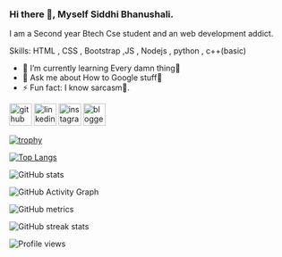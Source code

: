 ### Hi there 👋, Myself Siddhi Bhanushali.
I am a Second year Btech Cse student and an web development addict.

Skills: HTML , CSS , Bootstrap ,JS , Nodejs , python , c++(basic)

- 🌱 I’m currently learning Every damn thing🤣 
- 💬 Ask me about How to Google stuff🤣 
- ⚡ Fun fact: I know sarcasm🤣. 


[<img src='https://cdn.jsdelivr.net/npm/simple-icons@3.0.1/icons/github.svg' alt='github' height='40'>](https://github.com/Siddhi-244)  [<img src='https://cdn.jsdelivr.net/npm/simple-icons@3.0.1/icons/linkedin.svg' alt='linkedin' height='40'>](https://www.linkedin.com/in/siddhi-bhanushali-4178591b2/)  [<img src='https://cdn.jsdelivr.net/npm/simple-icons@3.0.1/icons/instagram.svg' alt='instagram' height='40'>](https://www.instagram.com/Siddhibhanushali1234/)  [<img src='https://cdn.jsdelivr.net/npm/simple-icons@3.0.1/icons/blogger.svg' alt='blogger' height='40'>](https://pirogrammer1.blogspot.com)  

[![trophy](https://github-profile-trophy.vercel.app/?username=Siddhi-244)](https://github.com/ryo-ma/github-profile-trophy)

[![Top Langs](https://github-readme-stats.vercel.app/api/top-langs/?username=Siddhi-244)](https://github.com/anuraghazra/github-readme-stats)

![GitHub stats](https://github-readme-stats.vercel.app/api?username=Siddhi-244&show_icons=true)  

![GitHub Activity Graph](https://activity-graph.herokuapp.com/graph?username=Siddhi-244)  


![GitHub metrics](https://metrics.lecoq.io/Siddhi-244)  

![GitHub streak stats](https://github-readme-streak-stats.herokuapp.com/?user=Siddhi-244)  

![Profile views](https://gpvc.arturio.dev/Siddhi-244)  
